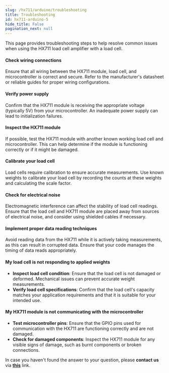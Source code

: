 ```yaml
---
slug: /hx711/arduino/troubleshooting 
title: Troubleshooting
id: hx711-arduino-5
hide_title: False
pagination_next: null
---
```


This page provides troubleshooting steps to help resolve common issues when using the HX711 load cell amplifier with a load cell.

<ExpandableSection title="My sensor won't initialize!">

#### Check wiring connections
Ensure that all wiring between the HX711 module, load cell, and microcontroller is correct and secure. Refer to the manufacturer's datasheet or reliable guides for proper wiring configurations.

#### Verify power supply
Confirm that the HX711 module is receiving the appropriate voltage (typically 5V) from your microcontroller. An inadequate power supply can lead to initialization failures.

#### Inspect the HX711 module
If possible, test the HX711 module with another known working load cell and microcontroller. This can help determine if the module is functioning correctly or if it might be damaged.

</ExpandableSection>

<ExpandableSection title="My sensor is not providing stable readings!">

#### Calibrate your load cell
Load cells require calibration to ensure accurate measurements. Use known weights to calibrate your load cell by recording the counts at these weights and calculating the scale factor.

#### Check for electrical noise
Electromagnetic interference can affect the stability of load cell readings. Ensure that the load cell and HX711 module are placed away from sources of electrical noise, and consider using shielded cables if necessary.

#### Implement proper data reading techniques
Avoid reading data from the HX711 while it is actively taking measurements, as this can result in corrupted data. Ensure that your code manages the timing of data reads appropriately.

</ExpandableSection>

<ExpandableSection title="Other common issues">

#### My load cell is not responding to applied weights
- **Inspect load cell condition**: Ensure that the load cell is not damaged or deformed. Mechanical issues can prevent accurate weight measurements.
- **Verify load cell specifications**: Confirm that the load cell's capacity matches your application requirements and that it is suitable for your intended use.

#### My HX711 module is not communicating with the microcontroller
- **Test microcontroller pins**: Ensure that the GPIO pins used for communication with the HX711 are functioning correctly and are not damaged.
- **Check for damaged components**: Inspect the HX711 module for any visible signs of damage, such as burnt components or broken connections.

</ExpandableSection>

<InfoBox>In case you haven't found the answer to your question, please **contact us** via [**this**](https://soldered.com/contact/) link.</InfoBox>